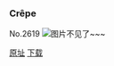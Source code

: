 ### Crêpe
No.2619
![图片不见了~~~](https://imgs.xkcd.com/comics/crepe.png)

[原址](https://xkcd.com//2619) [下载](https://imgs.xkcd.com/comics/crepe.png)

